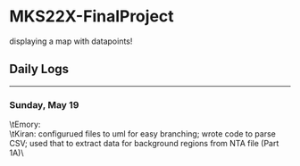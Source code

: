 # MKS22X-FinalProject
displaying a map with datapoints!

## Daily Logs
-----
### Sunday, May 19
\tEmory: \
\tKiran: configurued files to uml for easy branching; wrote code to parse CSV; used that to extract data for background regions from NTA file (Part 1A)\
